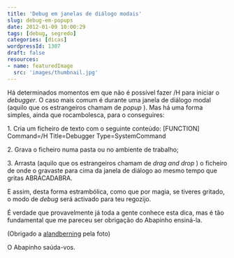 ```yaml
---
title: 'Debug em janelas de diálogo modais'
slug: debug-em-popups
date: 2012-01-09 10:00:29
tags: [debug, segredo]
categories: [dicas]
wordpressId: 1307
draft: false
resources:
- name: featuredImage
  src: 'images/thumbnail.jpg'
---
```

Há determinados momentos em que não é possível fazer /H para iniciar o _debugger_. O caso mais comum é durante uma janela de diálogo modal (aquilo que os estrangeiros chamam de _popup_ ). Mas há uma forma simples, ainda que rocambolesca, para o conseguires:

<!--more-->

1\. Cria um ficheiro de texto com o seguinte conteúdo:
[FUNCTION]
Command=/H
Title=Debugger
Type=SystemCommand

2\. Grava o ficheiro numa pasta ou no ambiente de trabalho;

3\. Arrasta (aquilo que os estrangeiros chamam de _drag and drop_ ) o ficheiro de onde o gravaste para cima da janela de diálogo ao mesmo tempo que gritas ABRACADABRA.

E assim, desta forma estrambólica, como que por magia, se tiveres gritado, o modo de _debug_ será activado para teu regozijo.

É verdade que provavelmente já toda a gente conhece esta dica, mas é tão fundamental que me pareceu ser obrigação do Abapinho ensiná-la.

(Obrigado a [alandberning][1] pela foto)

O Abapinho saúda-vos.

   [1]: https://www.flickr.com/photos/14617207@N00/4609793276/
